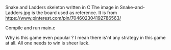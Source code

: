 Snake and Ladders skeleton written in C
The image in Snake-and-Ladders.jpg is the board used as reference.
It is from https://www.pinterest.com/pin/704602304192786563/

Compile and run main.c 

Why is this game even popular ? 
I mean there is'nt any strategy in this game at all. All one needs to win is sheer luck.

